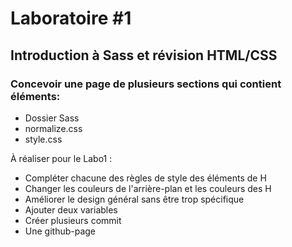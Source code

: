 # Laboratoire #1
## Introduction à Sass et révision HTML/CSS

### Concevoir une page de plusieurs sections qui contient éléments:
- Dossier Sass
- normalize.css
- style.css

À réaliser pour le Labo1 : 
- Compléter chacune des règles de style des éléments de H
- Changer les couleurs de l'arrière-plan et les couleurs des H
- Améliorer le design général sans être trop spécifique
- Ajouter deux variables
- Créer plusieurs commit
- Une github-page